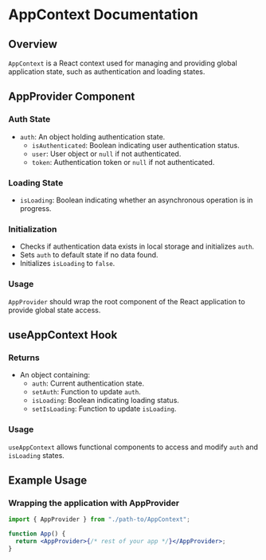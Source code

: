 # AppContext Documentation

## Overview

`AppContext` is a React context used for managing and providing global application state, such as authentication and loading states.

## AppProvider Component

### Auth State

- `auth`: An object holding authentication state.
  - `isAuthenticated`: Boolean indicating user authentication status.
  - `user`: User object or `null` if not authenticated.
  - `token`: Authentication token or `null` if not authenticated.

### Loading State

- `isLoading`: Boolean indicating whether an asynchronous operation is in progress.

### Initialization

- Checks if authentication data exists in local storage and initializes `auth`.
- Sets `auth` to default state if no data found.
- Initializes `isLoading` to `false`.

### Usage

`AppProvider` should wrap the root component of the React application to provide global state access.

## useAppContext Hook

### Returns

- An object containing:
  - `auth`: Current authentication state.
  - `setAuth`: Function to update `auth`.
  - `isLoading`: Boolean indicating loading status.
  - `setIsLoading`: Function to update `isLoading`.

### Usage

`useAppContext` allows functional components to access and modify `auth` and `isLoading` states.

## Example Usage

### Wrapping the application with AppProvider

```jsx
import { AppProvider } from "./path-to/AppContext";

function App() {
  return <AppProvider>{/* rest of your app */}</AppProvider>;
}
```
